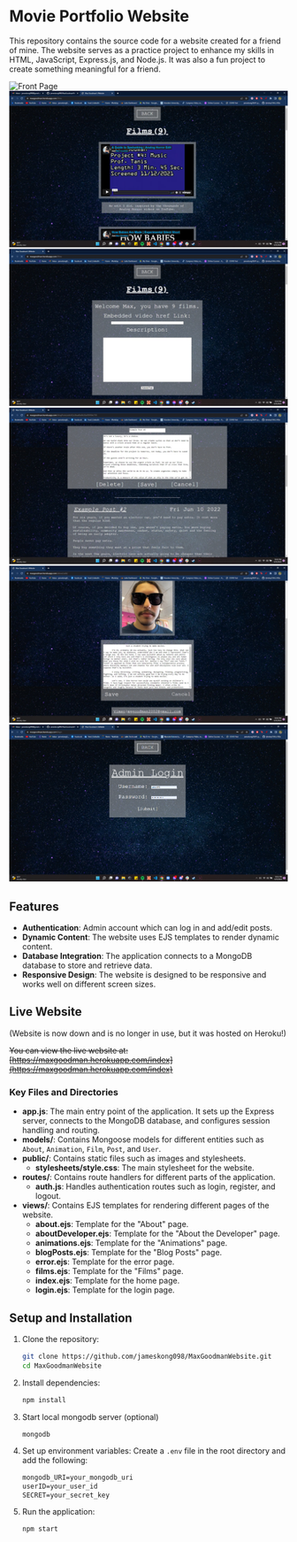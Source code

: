 # Movie Portfolio Website

This repository contains the source code for a website created for a friend of mine. The website serves as a practice project to enhance my skills in HTML, JavaScript, Express.js, and Node.js. It was also a fun project to create something meaningful for a friend.

![Front Page](demo_assets/front_page.gif)
![Films Page](demo_assets/sc_1.png)
![Edit Films Page](demo_assets/sc_2.jpeg)
![Edit Posts Page](demo_assets/sc_3.jpeg)
![Edit About Page](demo_assets/sc_4.jpeg)
![Admin Login Page](demo_assets/sc_5.png)

## Features

- **Authentication**: Admin account which can log in and add/edit posts.
- **Dynamic Content**: The website uses EJS templates to render dynamic content.
- **Database Integration**: The application connects to a MongoDB database to store and retrieve data.
- **Responsive Design**: The website is designed to be responsive and works well on different screen sizes.

## Live Website

(Website is now down and is no longer in use, but it was hosted on Heroku!)

~~You can view the live website at: [https://maxgoodman.herokuapp.com/index](https://maxgoodman.herokuapp.com/index)~~

### Key Files and Directories

- **app.js**: The main entry point of the application. It sets up the Express server, connects to the MongoDB database, and configures session handling and routing.
- **models/**: Contains Mongoose models for different entities such as `About`, `Animation`, `Film`, `Post`, and `User`.
- **public/**: Contains static files such as images and stylesheets.
  - **stylesheets/style.css**: The main stylesheet for the website.
- **routes/**: Contains route handlers for different parts of the application.
  - **auth.js**: Handles authentication routes such as login, register, and logout.
- **views/**: Contains EJS templates for rendering different pages of the website.
  - **about.ejs**: Template for the "About" page.
  - **aboutDeveloper.ejs**: Template for the "About the Developer" page.
  - **animations.ejs**: Template for the "Animations" page.
  - **blogPosts.ejs**: Template for the "Blog Posts" page.
  - **error.ejs**: Template for the error page.
  - **films.ejs**: Template for the "Films" page.
  - **index.ejs**: Template for the home page.
  - **login.ejs**: Template for the login page.

## Setup and Installation

1. Clone the repository:
    ```sh
    git clone https://github.com/jameskong098/MaxGoodmanWebsite.git
    cd MaxGoodmanWebsite
    ```

2. Install dependencies:
    ```sh
    npm install
    ```

3. Start local mongodb server (optional)
    ```sh
    mongodb
    ```

4. Set up environment variables:
    Create a `.env` file in the root directory and add the following:
    ```env
    mongodb_URI=your_mongodb_uri
    userID=your_user_id
    SECRET=your_secret_key
    ```

5. Run the application:
    ```sh
    npm start
    ```

